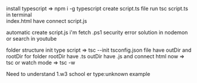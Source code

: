 install typescript => npm i -g typescript
create script.ts file
run tsc script.ts in terminal  
index.html have connect script.js

automatic create script.js
i'm fetch .ps1 security error solution in nodemon or search in youtube

folder structure
init type script => tsc --init
tsconfig.json file have outDir and rootDir for folder
rootDir have .ts
outDir have .js and connect html
now => tsc
or watch mode => tsc -w

Need to understand
1.w3 school er type:unknown example
